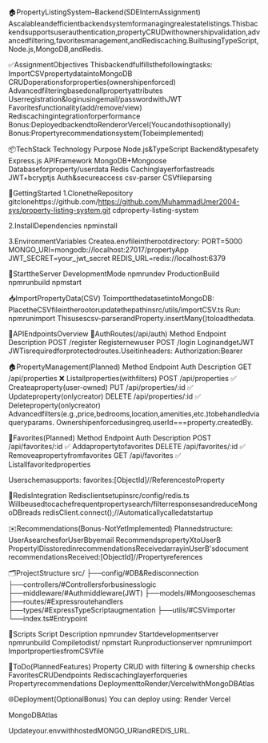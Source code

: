 🏠PropertyListingSystem–Backend(SDEInternAssignment)
Ascalableandefficientbackendsystemformanagingrealestatelistings.Thisbackendsupportsuserauthentication,propertyCRUDwithownershipvalidation,advancedfiltering,favoritesmanagement,andRediscaching.BuiltusingTypeScript,Node.js,MongoDB,andRedis.

✅AssignmentObjectives
Thisbackendfulfillsthefollowingtasks:
ImportCSVpropertydataintoMongoDB
CRUDoperationsforproperties(ownershipenforced)
Advancedfilteringbasedonallpropertyattributes
Userregistration&loginusingemail/passwordwithJWT
Favoritesfunctionality(add/remove/view)
Rediscachingintegrationforperformance
Bonus:DeployedbackendtoRenderorVercel(Youcandothisoptionally)
Bonus:Propertyrecommendationsystem(Tobeimplemented)

📦TechStack
Technology	Purpose
Node.js&TypeScript	Backend&typesafety
Express.js	APIFramework
MongoDB+Mongoose	Databaseforproperty/userdata
Redis	Cachinglayerforfastreads
JWT+bcryptjs	Auth&secureaccess
csv-parser	CSVfileparsing

🧰GettingStarted
1.ClonetheRepository
gitclonehttps://github.com/https://github.com/MuhammadUmer2004-sys/property-listing-system.git
cdproperty-listing-system

2.InstallDependencies
npminstall

3.EnvironmentVariables
Createa.envfileintherootdirectory:
PORT=5000
MONGO_URI=mongodb://localhost:27017/propertyApp
JWT_SECRET=your_jwt_secret
REDIS_URL=redis://localhost:6379

🚀StarttheServer
DevelopmentMode
npmrundev
ProductionBuild
npmrunbuild
npmstart

📥ImportPropertyData(CSV)
ToimportthedatasetintoMongoDB:
PlacetheCSVfileintherootorupdatethepathinsrc/utils/importCSV.ts
Run:
npmrunimport
Thisusescsv-parserandProperty.insertMany()toloadthedata.

🧪APIEndpointsOverview
🔐AuthRoutes(/api/auth)
Method	Endpoint	Description
POST	/register	Registernewuser
POST	/login	LoginandgetJWT
JWTisrequiredforprotectedroutes.Useitinheaders:
Authorization:Bearer<token>

🏠PropertyManagement(Planned)
Method	Endpoint	Auth	Description
GET	/api/properties	❌	Listallproperties(withfilters)
POST	/api/properties	✅	Createaproperty(user-owned)
PUT	/api/properties/:id	✅	Updateproperty(onlycreator)
DELETE	/api/properties/:id	✅	Deleteproperty(onlycreator)
Advancedfilters(e.g.,price,bedrooms,location,amenities,etc.)tobehandledviaqueryparams.
Ownershipenforcedusingreq.userId===property.createdBy.

💖Favorites(Planned)
Method	Endpoint	Auth	Description
POST	/api/favorites/:id	✅	Addapropertytofavorites
DELETE	/api/favorites/:id	✅	Removeapropertyfromfavorites
GET	/api/favorites	✅	Listallfavoritedproperties

Userschemasupports:
favorites:[ObjectId]//ReferencestoProperty

🔁RedisIntegration
Redisclientsetupinsrc/config/redis.ts
Willbeusedtocachefrequentpropertysearch/filterresponsesandreduceMongoDBreads
redisClient.connect();//Automaticallycalledatstartup

✉️Recommendations(Bonus-NotYetImplemented)
Plannedstructure:
UserAsearchesforUserBbyemail
RecommendspropertyXtoUserB
PropertyIDisstoredinrecommendationsReceivedarrayinUserB'sdocument
recommendationsReceived:[ObjectId]//Propertyreferences

🗂️ProjectStructure
src/
├──config/#DB&Redisconnection
├──controllers/#Controllersforbusinesslogic
├──middleware/#Authmiddleware(JWT)
├──models/#Mongooseschemas
├──routes/#Expressroutehandlers
├──types/#ExpressTypeScriptaugmentation
├──utils/#CSVimporter
└──index.ts#Entrypoint

📜Scripts
Script	Description
npmrundev	Startdevelopmentserver
npmrunbuild	Compiletodist/
npmstart	Runproductionserver
npmrunimport	ImportpropertiesfromCSVfile

🧩ToDo(PlannedFeatures)
Property CRUD with filtering & ownership checks
FavoritesCRUDendpoints
Rediscachinglayerforqueries
Propertyrecommendations
DeploymenttoRender/VercelwithMongoDBAtlas

🌐Deployment(OptionalBonus)
You can deploy using:
Render
Vercel

MongoDBAtlas

Updateyour.envwithhostedMONGO_URIandREDIS_URL.
